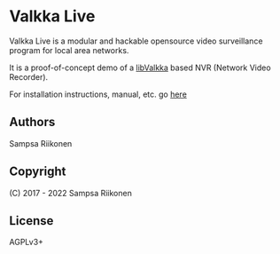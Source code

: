# Valkka Live

Valkka Live is a modular and hackable opensource video surveillance program for local area networks.

It is a proof-of-concept demo of a [libValkka](https://elsampsa.github.io/valkka-examples/_build/html/index.html) based 
NVR (Network Video Recorder).

For installation instructions, manual, etc. go [here](https://elsampsa.github.io/valkka-live)

## Authors
Sampsa Riikonen

## Copyright
(C) 2017 - 2022 Sampsa Riikonen

## License
AGPLv3+
